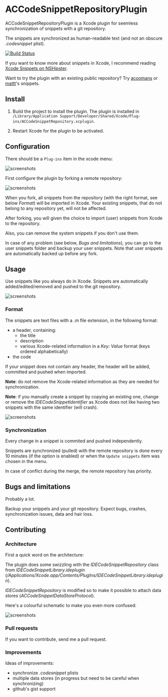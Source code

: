 # ACCodeSnippetRepositoryPlugin

ACCodeSnippetRepositoryPlugin is a Xcode plugin for seemless synchronization of snippets with a git repository.

The snippets are synchronized as human-readable text (and not an obscure _.codesnippet_ plist).

[![Build Status](https://api.travis-ci.org/acoomans/ACCodeSnippetRepositoryPlugin.png)](https://api.travis-ci.org/acoomans/ACCodeSnippetRepositoryPlugin.png)

If you want to know more about snippets in Xcode, I recommend reading [Xcode Snippets on NSHipster](http://nshipster.com/xcode-snippets/).

Want to try the plugin with an existing public repository? Try [acoomans](https://github.com/acoomans/xcode-snippets) or [mattt](https://github.com/mattt/Xcode-Snippets.git)'s snippets.


## Install

1. Build the project to install the plugin. The plugin is installed in `/Library/Application Support/Developer/Shared/Xcode/Plug-ins/ACCodeSnippetRepository.xcplugin`.

2. Restart Xcode for the plugin to be activated.


## Configuration

There should be a `Plug-ins` item in the xcode menu:

![screenshots](Screenshots/screenshot01.png)

First configure the plugin by forking a remote repository:

![screenshots](Screenshots/screenshot02.png)

When you fork, all snippets from the repository (with the right format, see below _Format_) will be imported in Xcode. Your existing snippets, that do not belong to any repository yet, will not be affected.

After forking, you will given the choice to import (user) snippets from Xcode to the repository.

Also, you can remove the system snippets if you don't use them.

In case of any problem (see below, _Bugs and limitations_), you can go to the user snippets folder and backup your user snippets. Note that user snippets are automatically backed up before any fork.


## Usage

Use snippets like you always do in Xcode. Snippets are automatically added/edited/removed and pushed to the git repository.

![screenshots](Screenshots/screenshot03.png)

### Format 

The snippets are text files with a _.m_ file extension, in the following format:

* a header, containing:
	* the title
	* description
	* various Xcode-related information in a _Key: Value_ format (keys ordered alphabetically)
* the code

If your snippet does not contain any header, the header will be added, committed and pushed when imported.

**Note**: do not remove the Xcode-related information as they are needed for synchronization.

**Note**: if you manually create a snippet by copying an existing one, change or remove the _IDECodeSnippetIdentifier_ as Xcode does not like having two snippets with the same identifier (will crash).

![screenshots](Screenshots/screenshot04.png)

### Synchronization

Every change in a snippet is commited and pushed independently.

Snippets are synchronized (pulled) with the remote repository is done every 10 minutes (if the option is enabled) or when the `Update snippets` item was chosen in the menu.

In case of conflict during the merge, the remote repository has priority.


## Bugs and limitations

Probably a lot. 

Backup your snippets and your git repository. Expect bugs, crashes, synchronization issues, data and hair loss.


## Contributing

### Architecture

First a quick word on the architecture:

The plugin does some swizzling with the _IDECodeSnippetRepository_ class from _IDECodeSnippetLibrary.ideplugin_ (_/Applications/Xcode.app/Contents/PlugIns/IDECodeSnippetLibrary.ideplugin_).

_IDECodeSnippetRepository_ is modified so to make it possible to attach data stores (_ACCodeSnippetDataStoreProtocol_).

Here's a colourful schematic to make you even more confused:

![screenshots](Documentation/architecture.jpg)

### Pull requests

If you want to contribute, send me a pull request.

### Improvements

Ideas of improvements:

- synchronize _.codesnippet_ plists
- multiple data stores (in progress but need to be careful when synchronizing)
- github's gist support